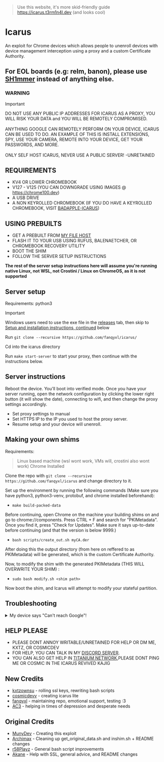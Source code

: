 > Use this website, it's more skid-friendly guide https://icarus.t3rm1n4l.dev (and looks cool)
# Icarus
An exploit for Chrome devices which allows people to unenroll devices with device management interception using a proxy and a custom Certificate Authority.  

## For EOL boards (e.g: relm, banon), please use [SH1mmer](https://github.com/MercuryWorkshop/sh1mmer?tab=readme-ov-file#how-do-i-use-it) instead of anything else.

### WARNING
> [!IMPORTANT]
> DO NOT USE ANY PUBLIC IP ADDRESSES FOR ICARUS AS A PROXY, YOU WILL RISK YOUR DATA and YOU WILL BE REMOTELY COMPROMISED.<br><br>
> ANYTHING GOOGLE CAN REMOTELY PERFORM ON YOUR DEVICE, ICARUS CAN BE USED TO DO. AN EXAMPLE OF THIS IS INSTALL EXTENSIONS, SPY, USE YOUR CAMERA, REMOTE INTO YOUR DEVICE, GET YOUR PASSWORDS, AND MORE.<br><br>
> ONLY SELF HOST ICARUS, NEVER USE A PUBLIC SERVER!
> -UNRETAINED
## REQUIREMENTS
* KV4 OR LOWER CHROMEBOOK
* V127 - V125 (YOU CAN DOWNGRADE USING IMAGES @ https://chrome100.dev)
* A USB DRIVE
* A NON KEYROLLED CHROMEBOOK (IF YOU DO HAVE A KEYROLLED CHROMEBOOK, VISIT [BADAPPLE-ICARUS](https://github.com/applefritter-inc/BadApple-icarus))

## USING PREBUILTS
* GET A PREBUILT FROM [MY FILE HOST](https://dl.fanqyxl.net/ChromeOS/Prebuilts/Icarus)
* FLASH IT TO YOUR USB USING RUFUS, BALENAETCHER, OR CHROMEBOOK RECOVERY UTILITY
* BOOT THE SHIM
* FOLLOW THE SERVER SETUP INSTRUCTIONS

**The rest of the server setup instructions here will assume you're running native Linux, not WSL, not Crostini / Linux on ChromeOS, as it is not supported**

## Server setup
Requirements: python3

> [!IMPORTANT]
> Windows users need to use the exe file in the [releases](https://github.com/fanqyxl/icarus/releases) tab, then skip to [Setup and installation instructions, continued](https://github.com/fanqyxl/icarus?tab=readme-ov-file#Server-instructions) below

Run `git clone --recursive https://github.com/fanqyxl/icarus/`

Cd into the icarus directory

Run `make start-server` to start your proxy, then continue with the instructions below.

## Server instructions
Reboot the device. You'll boot into verified mode. Once you have your server running, open the network configuration by clicking the lower right button (it will show the date), connecting to wifi, and then change the proxy settings accordingly.

- Set proxy settings to manual
- Set HTTPS IP to the IP you used to host the proxy server. 
- Resume setup and your device will unenroll. 

## Making your own shims
Requirements: 
> Linux based machine (wsl wont work, VMs will, crostini also wont work)
> Chrome Installed

Clone the repo with `git clone --recursive https://github.com/fanqyxl/icarus` and change directory to it.

Set up the environment by running the following commands (Make sure you have python3, python3-venv, protobuf, and chrome installed beforehand):

- `make build-packed-data`

Before continuing, open Chrome on the machine your building shims on and go to chrome://components. Press CTRL + F and search for "PKIMetadata". Once you find it, press "Check for Updates". Make sure it says up-to-date before continuing (and that the version is below 9999.)
  
- `bash scripts/create_out.sh myCA.der`

After doing this the output directory (from here on reffered to as PKIMetadata) will be generated, which is the custom Certificate Authority.

Now, to modify the shim with the generated PKIMetadata (THIS WILL OVERWRITE YOUR SHIM) :

- `sudo bash modify.sh <shim path>`

Now boot the shim, and Icarus will attempt to modify your stateful partition.


## Troubleshooting
<details>
  <summary>My device says "Can't reach Google"!</summary>
  
  - Make sure your device and the server are connected to the same network
  - If that didn't work, powerwash your device and re-run the modified shim, and keep the server running.
</details>

## HELP PLEASE
* PLEASE DONT ANNOY WRITABLE/UNRETAINED FOR HELP OR DM ME, KXTZ, OR COSMICDEV
* FOR HELP, YOU CAN TALK IN MY [DISCORD SERVER](https://discord.gg/FF6Evz2gwr). 
* YOU CAN ALSO GET HELP IN [TITANIUM NETWORK](https://discord.gg/unblock),PLEASE DONT PING ME OR COSMIC IN THE ICARUS REVIVED KAJIG

## New Credits
- [kxtzownsu](https://github.com/kxtzownsu) - rolling ssl keys, rewriting bash scripts
- [cosmicdevv](https://github.com/cosmicdevv) - creating icarus lite
- [fanqyxl](https://github.com/fanqyxl) - maintaining repo, emotional support, testing :3
- [AC3](https://github.com/AC3GT) - helping in times of depression and desperate needs 

## Original Credits
- [MunyDev](https://github.com/MunyDev) - Creating this exploit
- [Archimax](https://github.com/EnterTheVoid-x86) - Cleaning up get_original_data.sh and inshim.sh + README changes
- [r58Playz](https://github.com/r58Playz) - General bash script improvements
- [Akane](https://github.com/genericness) - Help with SSL, general advice, and README changes
